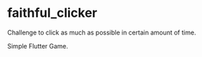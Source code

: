 # faithful_clicker
Challenge to click as much as possible in certain amount of time.

Simple Flutter Game.

